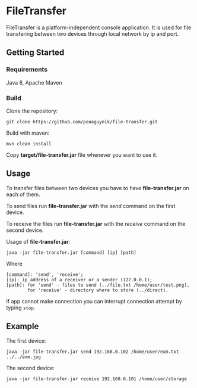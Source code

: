 # FileTransfer

FileTransfer is a platform-independent console application. It is used for file transfering between two devices through local 
network by ip and port. 

## Getting Started
### Requirements
Java 8, Apache Maven
### Build
Clone the repository:

`git clone https://github.com/ponaguynik/file-transfer.git`

Build with maven:

`mvn clean install`

Copy **target/file-transfer.jar** file whenever you want to use it.
## Usage
To transfer files between two devices you have to have **file-transfer.jar** on each of them.

To send files run **file-transfer.jar** with the *send* command on the first device.

To receive the files run **file-transfer.jar** with the *receive* command on the second device.

Usage of **file-transfer.jar**:

`java -jar file-transfer.jar [command] [ip] [path]`

Where
```
[command]: 'send', 'receive';
[ip]: ip address of a receiver or a sender (127.0.0.1);
[path]: for 'send' - files to send (../file.txt /home/user/test.png),
        for 'receive' - directory where to store (../direct).
```

If app cannot make connection you can interrupt connection attempt by typing `stop`.
## Example
The first device:

`java -jar file-transfer.jar send 192.168.0.102 /home/user/exm.txt ../../exm.jpg`

The second device:

`java -jar file-transfer.jar receive 192.168.0.101 /home/user/storage`
